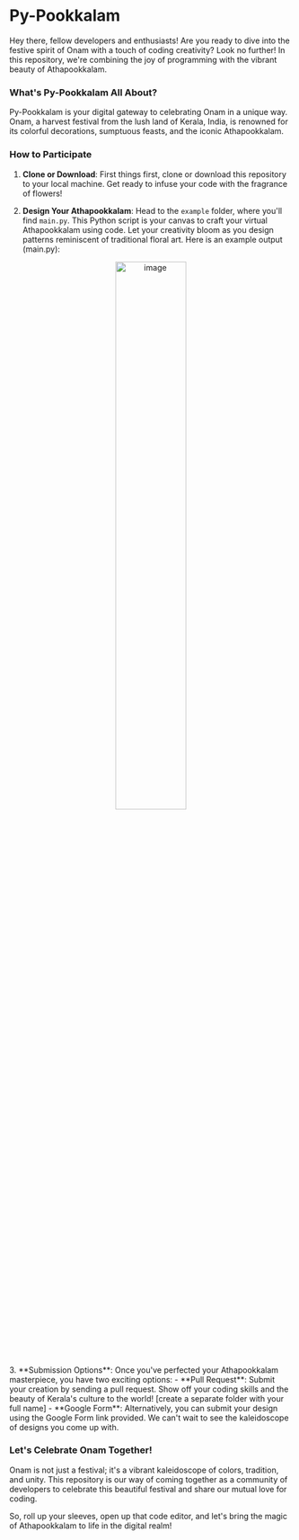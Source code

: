 # Py-Pookkalam

Hey there, fellow developers and enthusiasts! Are you ready to dive into the festive spirit of Onam with a touch of coding creativity? Look no further! In this repository, we're combining the joy of programming with the vibrant beauty of Athapookkalam.

### What's Py-Pookkalam All About?

Py-Pookkalam is your digital gateway to celebrating Onam in a unique way. Onam, a harvest festival from the lush land of Kerala, India, is renowned for its colorful decorations, sumptuous feasts, and the iconic Athapookkalam.

### How to Participate

1. **Clone or Download**: First things first, clone or download this repository to your local machine. Get ready to infuse your code with the fragrance of flowers!

2. **Design Your Athapookkalam**: Head to the `example` folder, where you'll find `main.py`. This Python script is your canvas to craft your virtual Athapookkalam using code. Let your creativity bloom as you design patterns reminiscent of traditional floral art.
   Here is an example output (main.py):
<p align="center">
 <img src="https://github.com/blankspace-community/py-pookkalam/blob/main/Example/example.jpeg" alt="image" width="50%">
</p>
3. **Submission Options**: Once you've perfected your Athapookkalam masterpiece, you have two exciting options:
   - **Pull Request**: Submit your creation by sending a pull request. Show off your coding skills and the beauty of Kerala's culture to the world! [create a separate folder with your full name]
   - **Google Form**: Alternatively, you can submit your design using the Google Form link provided. We can't wait to see the kaleidoscope of designs you come up with.

### Let's Celebrate Onam Together!

Onam is not just a festival; it's a vibrant kaleidoscope of colors, tradition, and unity. This repository is our way of coming together as a community of developers to celebrate this beautiful festival and share our mutual love for coding.

So, roll up your sleeves, open up that code editor, and let's bring the magic of Athapookkalam to life in the digital realm!
